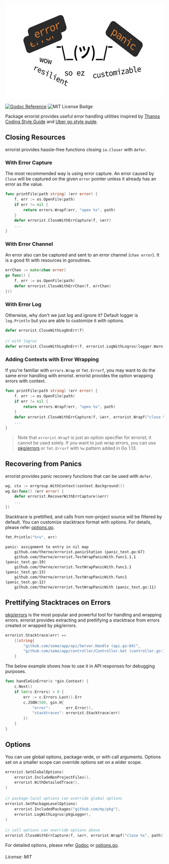 <img src="https://raw.githubusercontent.com/therne/errorist/master/docs/logo.png" alt="errorist" height="300px" />


[![Godoc Reference](http://img.shields.io/badge/godoc-reference-5272B4.svg?style=for-the-badge)](https://pkg.go.dev/github.com/therne/errorist)
![MIT License Badge](https://img.shields.io/github/license/therne/errorist?style=for-the-badge)

Package errorist provides useful error handling utilities inspired by
[Thanos Coding Style Guide](https://thanos.io/contributing/coding-style-guide.md/#defers-don-t-forget-to-check-returned-errors)
and [Uber go style guide](https://github.com/uber-go/guide/blob/master/style.md).

## Closing Resources

errorist provides hassle-free functions closing `io.Closer` with `defer`.

### With Error Capture

The most recommended way is using error capture. An error caused by `Close` will be captured on the given `error` pointer
 unless it already has an error as the value.

```go
func printFile(path string) (err error) {
    f, err := os.OpenFile(path)
    if err != nil {
        return errors.Wrapf(err, "open %s", path)
    }
    defer errorist.CloseWithErrCapture(f, &err)
    ...
}
```

### With Error Channel

An error also can be captured and sent to an error channel (`chan error`). It is a good fit with resources in goroutines.

```go
errChan := make(chan error)
go func() {
    f, err := os.OpenFile(path)
    defer errorist.CloseWithErrChan(f, errChan)
}()
```


### With Error Log

Otherwise, why don't we just log and ignore it? Default logger is `log.Println` but you are able to customize it with options.


```go
defer errorist.CloseWithLogOnErr(f)

// with logrus
defer errorist.CloseWithLogOnErr(f, errorist.LogWithLogrus(logger.Warn))
```

### Adding Contexts with Error Wrapping

If you're familiar with `errors.Wrap` or `fmt.Errorf`, you may want to do the same error handling with errorist.
errorist provides the option wrapping errors with context.

```go
func printFile(path string) (err error) {
    f, err := os.OpenFile(path)
    if err != nil {
        return errors.Wrapf(err, "open %s", path)
    }
    defer errorist.CloseWithErrCapture(f, &err, errorist.Wrapf("close %s", path))
    ...
}
```

> Note that `errorist.Wrapf` is just an option specifier for errorist; it cannot be used solely.
If you want to just wrap errors, you can use [pkg/errors](http://github.com/pkg/errors) or `fmt.Errorf` with `%w` pattern added in Go 1.13.


## Recovering from Panics

errorist provides panic recovery functions that can be used with `defer`.

```go
wg, ctx := errgroup.WithContext(context.Background())
wg.Go(func() (err error) {
    defer errorist.RecoverWithErrCapture(&err)
    ...
})
```

Stacktrace is prettified, and calls from non-project source will be filtered by default.
You can customize stacktrace format with options. For details, please refer
[options.go](https://github.com/therne/errorist/blob/master/options.go).

```go
fmt.Println("%+v", err)
```

```
panic: assignment to entry in nil map
    github.com/therne/errorist.panicStation (panic_test.go:67)
    github.com/therne/errorist.TestWrapPanicWith.func1.1.1 (panic_test.go:19)
    github.com/therne/errorist.TestWrapPanicWith.func1.1 (panic_test.go:13)
    github.com/therne/errorist.TestWrapPanicWith.func1 (panic_test.go:12)
    github.com/therne/errorist.TestWrapPanicWith (panic_test.go:11)
```

## Prettifying Stacktraces on Errors

[pkg/errors](http://github.com/pkg/errors) is the most popular and powerful tool for handling and wrapping errors.
errorist provides extracting and prettifying a stacktrace from errors created or wrapped by pkg/errors.

```go
errorist.Stacktrace(err) ==
    []string{
        "github.com/some/app/api/Server.Handle (api.go:84)",
        "github.com/some/app/controller/Controller.Get (controller.go:11)",
    }
```

The below example shows how to use it in API responses for debugging purposes.

```go
func handleGinError(c *gin.Context) {
    c.Next()
    if len(c.Errors) > 0 {
        err := c.Errors.Last().Err
        c.JSON(500, gin.H{
            "error":       err.Error(),
            "stacktraces": errorist.Stacktrace(err)
        })
    }
}
```

## Options

You can use global options, package-wide, or with call arguments. Options set on a smaller scope can override options set on a wider scope.

```go
errorist.SetGlobalOptions(
    errorist.IncludeNonProjectFiles(),
    errorist.WithDetailedTrace(),
)

// package-local options can override global options
errorist.SetPackageLevelOptions(
    errorist.IncludedPackages("github.com/my/pkg"),
    errorist.LogWithLogrus(pkgLogger),
)

// call options can override options above
errorist.CloseWithErrCapture(f, &err, errorist.Wrapf("close %s", path))
```

For detailed options, please refer [Godoc](https://pkg.go.dev/github.com/therne/errorist?tab=doc#Options) or [options.go](https://github.com/therne/errorist/blob/master/options.go).

###### License: MIT
